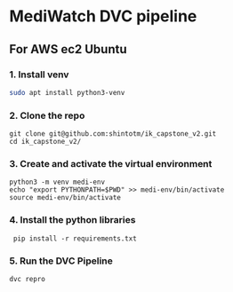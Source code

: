 # MediWatch DVC pipeline

## For AWS ec2 Ubuntu
### 1. Install venv
```bash
sudo apt install python3-venv
```
### 2. Clone the repo
```
git clone git@github.com:shintotm/ik_capstone_v2.git
cd ik_capstone_v2/
```
### 3. Create and activate the virtual environment
```
python3 -m venv medi-env
echo "export PYTHONPATH=$PWD" >> medi-env/bin/activate
source medi-env/bin/activate
```
### 4. Install the python libraries
```
 pip install -r requirements.txt
```

### 5. Run the DVC Pipeline
```bash
dvc repro
```



